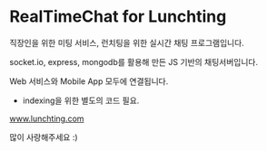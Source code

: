 # RealTimeChat for Lunchting

직장인을 위한 미팅 서비스, 런치팅을 위한 실시간 채팅 프로그램입니다.

socket.io, express, mongodb를 활용해 만든 JS 기반의 채팅서버입니다.

Web 서비스와 Mobile App 모두에 연결됩니다.

- indexing을 위한 별도의 코드 필요.

www.lunchting.com

많이 사랑해주세요 :)
